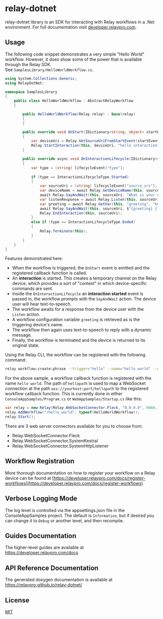 # relay-dotnet

relay-dotnet library is an SDK for interacting with Relay workflows in a .Net environment. For full documentation visit [developer.relaypro.com](https://developer.relaypro.com).

## Usage

The following code snippet demonstrates a very simple "Hello World" workflow. However, it does show some of the power that is available through the Relay SDK.  
See `SamplesLibrary/HelloWorldWorkflow.cs`.

```c#
using System.Collections.Generic;
using RelayDotNet;

namespace SamplesLibrary
{
    public class HelloWorldWorkflow : AbstractRelayWorkflow
    {

        public HelloWorldWorkflow(Relay relay) : base(relay)
        {
        }

        public override void OnStart(IDictionary<string, object> startEvent)
        {
            var deviceUri = Relay.GetSourceUriFromStartEvent(startEvent);
            Relay.StartInteraction(this, deviceUri, "hello interaction");
        }

        public override async void OnInteractionLifecycle(IDictionary<string, object> lifecycleEvent)
        {
            var type = (string) lifecycleEvent["type"];
            
            if (type == InteractionLifecycleType.Started)
            {
                var sourceUri = (string) lifecycleEvent["source_uri"];
                var deviceName = await Relay.GetDeviceName(this, sourceUri);
                await Relay.SayAndWait(this, sourceUri, "What is your name?");
                var listenResponse = await Relay.Listen(this, sourceUri);
                var greeting = await Relay.GetVar(this, "greeting", "hello");
                await Relay.SayAndWait(this, sourceUri, $"{greeting} {listenResponse["text"]}! You are currently using {deviceName}");
                Relay.EndInteraction(this, sourceUri);
            }
            else if (type == InteractionLifecycleType.Ended)
            {
                Relay.Terminate(this);
            }
        }
    }
}
```

Features demonstrated here:

* When the workflow is triggered, the `OnStart` event is emitted and the registered callback
  function is called.
* An __interaction__ is started. This creates a temporary channel on the Relay device, which provides
  a sort of "context" in which device-specific commands are sent.
* Inside the `OnInteractionLifecycle` an __interaction started__ event is passed in, the workflow
  prompts with the `SayAndWait` action. The device user will hear text-to-speech.
* The workflow awaits for a response from the device user with the `Listen` action.
* A workflow configuration variable `greeting` is retrieved as is the triggering device's name.
* The workflow then again uses text-to-speech to reply with a dynamic message.
* Finally, the workflow is terminated and the device is returned to its original state.

Using the Relay CLI, the workflow can be registered with the following command:

```bash
relay workflow:create:phrase --trigger="hello" --name="hello world" --uri=wss://yourhost:port/hellopath --install-all --arg "greeting=hi there"
```

For the above sample, a workflow callback function is registered with the name `hello world`. The path
of `hellopath` is used to map a WebSocket connection at the path `wss://yourhost:port/hellopath`
to the registered workflow callback function.  This is currently done in either `ConsoleAppSamples/Program.cs` or `WebAppSamples/Startup.cs`
like this:

```c#
var relay = new Relay(Relay.WebSocketConnector.Fleck, "0.0.0.0", 8080, false);
relay.AddWorkflow("/hello_world", typeof(HelloWorldWorkflow));
relay.Start();
```

There are 3 web server connectors available for you to choose from:
- Relay.WebSocketConnector.Fleck
- Relay.WebSocketConnector.SystemKestral
- Relay.WebSocketConnector.SystemHttpListener

## Workflow Registration

More thorough documentation on how to register your workflow on a Relay device
can be found at [https://developer.relaypro.com/docs/register-workflows](https://developer.relaypro.com/docs/register-workflows)

## Verbose Logging Mode

The log level is controlled via the appsettings.json file in the
ConsoleAppSamples project. The default is `Information`, but if desired
you can change it to `Debug` or another level, and then recompile.

## Guides Documentation

The higher-level guides are available at https://developer.relaypro.com/docs

## API Reference Documentation

The generated doxygen documentation is available at https://relaypro.github.io/relay-dotnet/

## License
[MIT](https://choosealicense.com/licenses/mit/)
